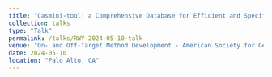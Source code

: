 ```yaml
---
title: "Casmini-tool: a Comprehensive Database for Efficient and Specific Guide RNA Design using dCasMINI"
collection: talks
type: "Talk"
permalink: /talks/RWY-2024-05-10-talk
venue: "On- and Off-Target Method Development - American Society for Gene & Cell Therapy"
date: 2024-05-10
location: "Palo Alto, CA"
---
```


 
